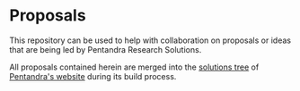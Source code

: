 # Proposals

This repository can be used to help with collaboration on proposals or ideas
that are being led by Pentandra Research Solutions.

All proposals contained herein are merged into the [solutions tree] of
[Pentandra's website][lifepreserver] during its build process.

[solutions tree]: <https://pentandra.com/solutions/>
[lifepreserver]: <https://pentandra.com/>
